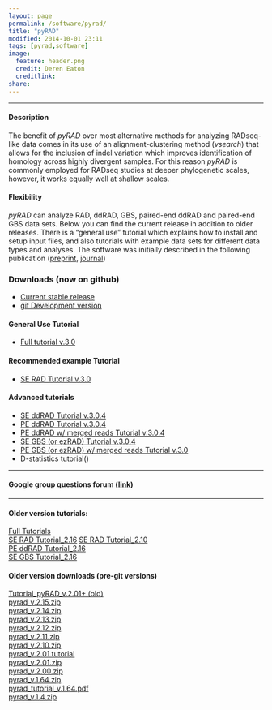 ```yaml
---
layout: page
permalink: /software/pyrad/
title: "pyRAD"
modified: 2014-10-01 23:11
tags: [pyrad,software]
image:
  feature: header.png
  credit: Deren Eaton
  creditlink: 
share: 
---
```


---------------------   

#### Description

The benefit of _pyRAD_ over most alternative methods for analyzing RADseq-like data comes in its use of an alignment-clustering method (_vsearch_) that allows for the inclusion of indel variation which improves identification of homology across highly divergent samples. For this reason _pyRAD_ is commonly employed for RADseq studies at deeper phylogenetic scales, however, it works equally well at shallow scales.  

#### Flexibility

_pyRAD_ can analyze RAD, ddRAD, GBS, paired-end ddRAD and paired-end GBS data sets. Below you can find the current release in addition to older releases. There is a “general use” tutorial which explains how to install and setup input files, and also tutorials with example data sets for different data types and analyses. The software was initially described in the following publication ([preprint](http://biorxiv.org/content/early/2013/12/03/001081), [journal](http://bioinformatics.oxfordjournals.org/content/early/2014/03/20/bioinformatics.btu121 ))  

### Downloads (now on github)  
+  [Current stable release](https://github.com/dereneaton/pyrad/releases)
+  [git Development version](https://github.com/dereneaton/pyrad/)

#### General Use Tutorial
+  [Full tutorial v.3.0](http://nbviewer.ipython.org/gist/dereneaton/af9548ea0e94bff99aa0/pyRAD_v.3.0.ipynb)  

#### Recommended example Tutorial  
+  [SE RAD Tutorial v.3.0](http://nbviewer.ipython.org/gist/dereneaton/1f661bfb205b644086cc/tutorial_RAD_3.0.ipynb)  

#### Advanced tutorials  
+  [SE ddRAD Tutorial v.3.0.4](http://nbviewer.ipython.org/dc6241083c912519064e/tutorial_ddRAD_3.0.4.ipynb)
+  [PE ddRAD Tutorial v.3.0.4](http://nbviewer.ipython.org/dc6241083c912519064e/tutorial_pairddRAD_3.0.4.ipynb)
+  [PE ddRAD w/ merged reads Tutorial v.3.0.4](http://nbviewer.ipython.org/dc6241083c912519064e/tutorial_pairddRAD_3.0.4-merged.ipynb)
+  [SE GBS (or ezRAD) Tutorial v.3.0.4](http://nbviewer.ipython.org/gist/dereneaton/9d12ff5ab6584c5ceafa/tutorial_GBS_3.0.ipynb)  
+  [PE GBS (or ezRAD) w/ merged reads Tutorial v.3.0](http://nbviewer.ipython.org/gist/dereneaton/1f661bfb205b644086cc/PE-GBS_empirical.ipynb)  
+  D-statistics tutorial()

--------------------------  

#### Google group questions forum ([link](https://groups.google.com/forum/#!forum/pyrad-users))

---------------------------  

#### Older version tutorials: 
[Full Tutorials](http://nbviewer.ipython.org/gist/dereneaton/af9548ea0e94bff99aa0)  
[SE RAD Tutorial_2.16](http://nbviewer.ipython.org/gist/dereneaton/1f661bfb205b644086cc)
[SE RAD Tutorial_2.10](http://nbviewer.ipython.org/gist/dereneaton/1f661bfb205b644086cc/pyRAD_v.2.10.ipynb)   
[PE ddRAD Tutorial_2.16](http://nbviewer.ipython.org/gist/dereneaton/1f661bfb205b644086cc/tutorial_RAD.ipynb)  
[SE GBS Tutorial_2.16](http://nbviewer.ipython.org/gist/dereneaton/9d12ff5ab6584c5ceafa/tutorial_GBS_2.16.ipynb)  

#### Older version downloads (pre-git versions)
[Tutorial\_pyRAD\_v.2.01+ (old)](/tutorial/pyrad_v.2.1/)  
[pyrad_v.2.15.zip](/downloads/pyrad_v.2.15.zip)  
[pyrad_v.2.14.zip](/downloads/pyrad_v.2.14.zip)  
[pyrad_v.2.13.zip](/downloads/pyrad_v.2.13.zip)  
[pyrad_v.2.12.zip](/downloads/pyrad_v.2.12.zip)   
[pyrad_v.2.11.zip](/downloads/pyrad_v.2.11.zip)  
[pyrad_v.2.10.zip](/downloads/pyrad_v.2.10.zip)   
[pyrad_v.2.01 tutorial](http://nbviewer.ipython.org/gist/dereneaton/af9548ea0e94bff99aa0)  
[pyrad_v.2.01.zip](/downloads/pyrad_v.2.01.zip)  
[pyrad_v.2.00.zip](/downloads/pyrad_v.2.0.zip)  
[pyrad_v.1.64.zip](/downloads/pyrad_v.1.64.zip)  
[pyrad\_tutorial\_v.1.64.pdf](/downloads/pyrad_v.1.64.pdf)  
[pyrad_v.1.4.zip](/downloads/pyrad_v.1.4.zip)  
